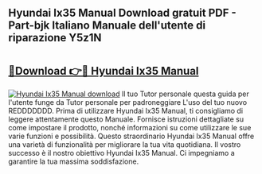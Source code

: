 ## Hyundai Ix35 Manual Download gratuit PDF - Part-bjk Italiano Manuale dell'utente di riparazione Y5z1N

# <h2><a href="http://dfgzgq8.blite.top/?on=Hyundai+Ix35+Manual">🔗Download 👉🔴 Hyundai Ix35 Manual</a></h2>

[![Hyundai Ix35 Manual download](https://i.imgur.com/lujVjoI.png)](http://dfgzgq8.blite.top/?on=Hyundai+Ix35+Manual)
Il tuo Tutor personale questa guida per l'utente funge da Tutor personale per padroneggiare L'uso del tuo nuovo REDDDDDDD. Prima di utilizzare Hyundai Ix35 Manual, ti consigliamo di leggere attentamente questo Manuale. Fornisce istruzioni dettagliate su come impostare il prodotto, nonché informazioni su come utilizzare le sue varie funzioni e possibilità. Questo straordinario Hyundai Ix35 Manual offre una varietà di funzionalità per migliorare la tua vita quotidiana. Il vostro successo è il nostro obiettivo Hyundai Ix35 Manual. Ci impegniamo a garantire la tua massima soddisfazione.
